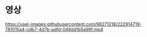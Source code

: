 <!--
# CRUD
CRUD는 기본적인 데이터 처리 기능인 Create(생성), Read(읽기), Update(갱신), Delete(삭제)를 의미한다.

# 기능
## 로그인
1. 로그인을 통해 해당 데이터베이스에 접근할 수 있다.
2. 로그인 정보가 비어있거나 잘못된 정보를 입력하면 오류메시지가 발생한다.
## table 목록 출력(Read)
1. 로그인이 성공하면 해당 데이터베이스의 테이블 목록이 출력된다.
2. 원하는 테이블의 View 버튼을 클릭하면 해당 테이블의 column 정보가 출력된다.
3. Show Data 버튼을 통해 해당 table의 전체 정보를 새창에서 볼 수 있다.
## Upload(Create)
1. Upload 버튼을 통해 xlsx파일을 table에 데이터를 추가할 수 있다.
2. 이때 xlsx에 잘못된 데이터가 있으면 데이터를 추가 시키지 않고 에러 로그를 만들어 저장한다.
## Export
1. Export 버튼을 통해 원하는 table의 데이터를 xlsx 파일로 저장할 수 있다.

## 아쉬운점
1. 데이터 생성, 읽기는 가능하나 갱신,삭제 기능이 없다.
2. 더 공부를 해서 해당 프로젝트에 갱신, 삭제 기능을 추가하거나 CRUD 4조건을 모두 만족하는 새로운 프로젝트를 해볼 계획이다.
-->

# 영상
https://user-images.githubusercontent.com/98271218/222914719-781015a4-cdb7-4d7b-adfd-048dd1b5a99f.mp4

